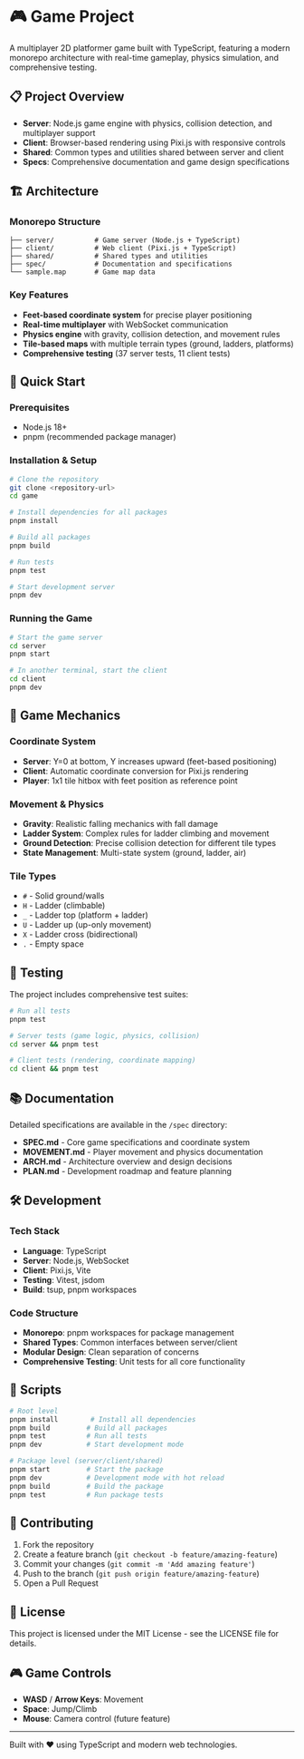 # 🎮 Game Project

A multiplayer 2D platformer game built with TypeScript, featuring a modern monorepo architecture with real-time gameplay, physics simulation, and comprehensive testing.

## 📋 Project Overview

- **Server**: Node.js game engine with physics, collision detection, and multiplayer support
- **Client**: Browser-based rendering using Pixi.js with responsive controls
- **Shared**: Common types and utilities shared between server and client
- **Specs**: Comprehensive documentation and game design specifications

## 🏗️ Architecture

### Monorepo Structure
```
├── server/          # Game server (Node.js + TypeScript)
├── client/          # Web client (Pixi.js + TypeScript) 
├── shared/          # Shared types and utilities
├── spec/            # Documentation and specifications
└── sample.map       # Game map data
```

### Key Features
- **Feet-based coordinate system** for precise player positioning
- **Real-time multiplayer** with WebSocket communication
- **Physics engine** with gravity, collision detection, and movement rules
- **Tile-based maps** with multiple terrain types (ground, ladders, platforms)
- **Comprehensive testing** (37 server tests, 11 client tests)

## 🚀 Quick Start

### Prerequisites
- Node.js 18+ 
- pnpm (recommended package manager)

### Installation & Setup
```bash
# Clone the repository
git clone <repository-url>
cd game

# Install dependencies for all packages
pnpm install

# Build all packages
pnpm build

# Run tests
pnpm test

# Start development server
pnpm dev
```

### Running the Game
```bash
# Start the game server
cd server
pnpm start

# In another terminal, start the client
cd client
pnpm dev
```

## 🎯 Game Mechanics

### Coordinate System
- **Server**: Y=0 at bottom, Y increases upward (feet-based positioning)
- **Client**: Automatic coordinate conversion for Pixi.js rendering
- **Player**: 1x1 tile hitbox with feet position as reference point

### Movement & Physics
- **Gravity**: Realistic falling mechanics with fall damage
- **Ladder System**: Complex rules for ladder climbing and movement
- **Ground Detection**: Precise collision detection for different tile types
- **State Management**: Multi-state system (ground, ladder, air)

### Tile Types
- `#` - Solid ground/walls
- `H` - Ladder (climbable)
- `_` - Ladder top (platform + ladder)
- `U` - Ladder up (up-only movement)
- `X` - Ladder cross (bidirectional)
- `.` - Empty space

## 🧪 Testing

The project includes comprehensive test suites:

```bash
# Run all tests
pnpm test

# Server tests (game logic, physics, collision)
cd server && pnpm test

# Client tests (rendering, coordinate mapping)
cd client && pnpm test
```

## 📚 Documentation

Detailed specifications are available in the `/spec` directory:

- **SPEC.md** - Core game specifications and coordinate system
- **MOVEMENT.md** - Player movement and physics documentation  
- **ARCH.md** - Architecture overview and design decisions
- **PLAN.md** - Development roadmap and feature planning

## 🛠️ Development

### Tech Stack
- **Language**: TypeScript
- **Server**: Node.js, WebSocket
- **Client**: Pixi.js, Vite
- **Testing**: Vitest, jsdom
- **Build**: tsup, pnpm workspaces

### Code Structure
- **Monorepo**: pnpm workspaces for package management
- **Shared Types**: Common interfaces between server/client
- **Modular Design**: Clean separation of concerns
- **Comprehensive Testing**: Unit tests for all core functionality

## 🔧 Scripts

```bash
# Root level
pnpm install        # Install all dependencies
pnpm build         # Build all packages
pnpm test          # Run all tests
pnpm dev           # Start development mode

# Package level (server/client/shared)
pnpm start         # Start the package
pnpm dev           # Development mode with hot reload
pnpm build         # Build the package
pnpm test          # Run package tests
```

## 🤝 Contributing

1. Fork the repository
2. Create a feature branch (`git checkout -b feature/amazing-feature`)
3. Commit your changes (`git commit -m 'Add amazing feature'`)
4. Push to the branch (`git push origin feature/amazing-feature`)
5. Open a Pull Request

## 📄 License

This project is licensed under the MIT License - see the LICENSE file for details.

## 🎮 Game Controls

- **WASD** / **Arrow Keys**: Movement
- **Space**: Jump/Climb
- **Mouse**: Camera control (future feature)

---

Built with ❤️ using TypeScript and modern web technologies.
